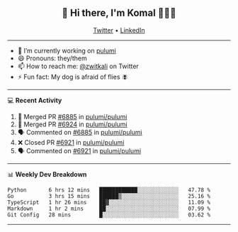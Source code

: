 <h2 align="center"> 👋 Hi there, I'm Komal 🧑🏾‍💻 </h2>
<p align="center">
    <a href="https://twitter.com/zwitkali">Twitter</a> •
    <a href="https://www.linkedin.com/in/komal-ali/">LinkedIn</a>
</p>

--------

- 🔭 I’m currently working on [pulumi](https://github.com/pulumi/pulumi)
- 😄 Pronouns: they/them
- 📫 How to reach me: [@zwitkali](https://twitter.com/zwitkali) on Twitter
- ⚡ Fun fact: My dog is afraid of flies 🪰

--------
💻 **Recent Activity**

<!--START_SECTION:activity-->
1. 🎉 Merged PR [#6885](https://github.com/pulumi/pulumi/pull/6885) in [pulumi/pulumi](https://github.com/pulumi/pulumi)
2. 🎉 Merged PR [#6924](https://github.com/pulumi/pulumi/pull/6924) in [pulumi/pulumi](https://github.com/pulumi/pulumi)
3. 🗣 Commented on [#6885](https://github.com/pulumi/pulumi/issues/6885) in [pulumi/pulumi](https://github.com/pulumi/pulumi)
4. ❌ Closed PR [#6921](https://github.com/pulumi/pulumi/pull/6921) in [pulumi/pulumi](https://github.com/pulumi/pulumi)
5. 🗣 Commented on [#6921](https://github.com/pulumi/pulumi/issues/6921) in [pulumi/pulumi](https://github.com/pulumi/pulumi)
<!--END_SECTION:activity-->

--------

📊 **Weekly Dev Breakdown**
<!--START_SECTION:waka-->
```text
Python       6 hrs 12 mins   ████████████░░░░░░░░░░░░░   47.78 % 
Go           3 hrs 15 mins   ██████▒░░░░░░░░░░░░░░░░░░   25.16 % 
TypeScript   1 hr 26 mins    ██▓░░░░░░░░░░░░░░░░░░░░░░   11.09 % 
Markdown     1 hr 2 mins     ██░░░░░░░░░░░░░░░░░░░░░░░   07.99 % 
Git Config   28 mins         █░░░░░░░░░░░░░░░░░░░░░░░░   03.62 % 
```
<!--END_SECTION:waka-->

--------